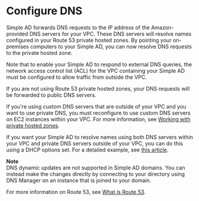 # Configure DNS<a name="simple_ad_dns"></a>

Simple AD forwards DNS requests to the IP address of the Amazon\-provided DNS servers for your VPC\. These DNS servers will resolve names configured in your Route 53 private hosted zones\. By pointing your on\-premises computers to your Simple AD, you can now resolve DNS requests to the private hosted zone\.

Note that to enable your Simple AD to respond to external DNS queries, the network access control list \(ACL\) for the VPC containing your Simple AD must be configured to allow traffic from outside the VPC\.

 If you are not using Route 53 private hosted zones, your DNS requests will be forwarded to public DNS servers\. 

If you're using custom DNS servers that are outside of your VPC and you want to use private DNS, you must reconfigure to use custom DNS servers on EC2 instances within your VPC\. For more information, see [Working with private hosted zones](https://docs.aws.amazon.com/Route53/latest/DeveloperGuide/hosted-zones-private.html)\. 

If you want your Simple AD to resolve names using both DNS servers within your VPC and private DNS servers outside of your VPC, you can do this using a DHCP options set\. For a detailed example, see [this article](https://blogs.aws.amazon.com/security/post/Tx3SU68M25RX2PS/How-to-Set-Up-DNS-Resolution-Between-On-Premises-Networks-and-AWS-Using-AWS-Dire)\.

**Note**  
DNS dynamic updates are not supported in Simple AD domains\. You can instead make the changes directly by connecting to your directory using DNS Manager on an instance that is joined to your domain\.

For more information on Route 53, see [What is Route 53](https://docs.aws.amazon.com/Route53/latest/DeveloperGuide/Welcome.html)\.